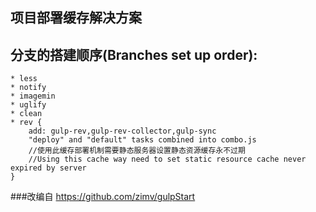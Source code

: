 ## 项目部署缓存解决方案

## 分支的搭建顺序(Branches set up order):
	* less
	* notify
	* imagemin
	* uglify
	* clean
	* rev {
		add: gulp-rev,gulp-rev-collector,gulp-sync
		"deploy" and "default" tasks combined into combo.js
		//使用此缓存部署机制需要静态服务器设置静态资源缓存永不过期
		//Using this cache way need to set static resource cache never expired by server
	}

###改编自 https://github.com/zimv/gulpStart
